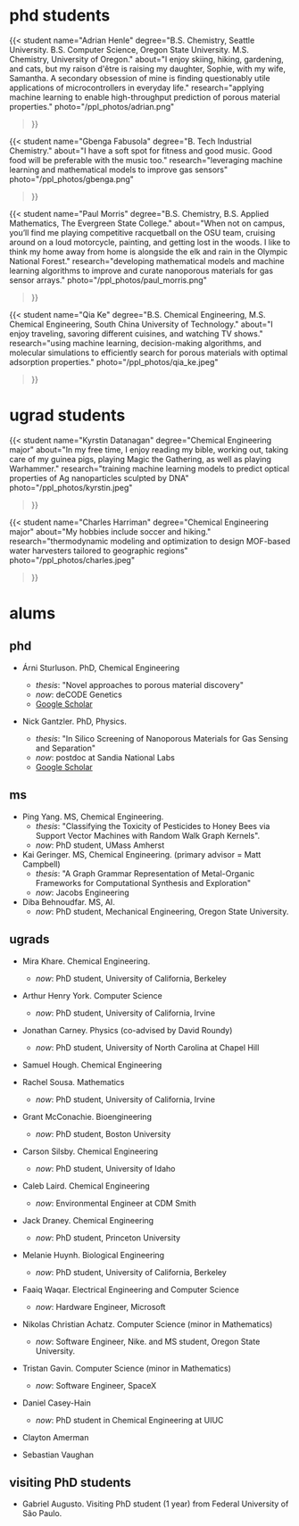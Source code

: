 # phd students

{{< student 
 name="Adrian Henle"
  degree="B.S. Chemistry, Seattle University. B.S. Computer Science, Oregon State University. M.S. Chemistry, University of Oregon."
  about="I enjoy skiing, hiking, gardening, and cats, but my raison d'être is raising my daughter, Sophie, with my wife, Samantha. A secondary obsession of mine is finding questionably utile applications of microcontrollers in everyday life."
  research="applying machine learning to enable high-throughput prediction of porous material properties."
  photo="/ppl_photos/adrian.png"
>}}

{{< student 
 name="Gbenga Fabusola"
  degree="B. Tech Industrial Chemistry."
  about="I have a soft spot for fitness and good music. Good food will be preferable with the music too."
  research="leveraging machine learning and mathematical models to improve gas sensors"
  photo="/ppl_photos/gbenga.png"
>}}

{{< student 
 name="Paul Morris"
  degree="B.S. Chemistry, B.S. Applied Mathematics, The Evergreen State College."
  about="When not on campus, you’ll find me playing competitive racquetball on the OSU team, cruising around on a loud motorcycle, painting, and getting lost in the woods. I like to think my home away from home is alongside the elk and rain in the Olympic National Forest."
  research="developing mathematical models and machine learning algorithms to improve and curate nanoporous materials for gas sensor arrays."
  photo="/ppl_photos/paul_morris.png"
>}}

{{< student 
 name="Qia Ke"
  degree="B.S. Chemical Engineering, M.S. Chemical Engineering, South China University of Technology."
  about="I enjoy traveling, savoring different cuisines, and watching TV shows."
  research="using machine learning, decision-making algorithms, and molecular simulations to efficiently search for porous materials with optimal adsorption properties."
  photo="/ppl_photos/qia_ke.jpeg"
>}}

# ugrad students

{{< student 
  name="Kyrstin Datanagan"
  degree="Chemical Engineering major"
  about="In my free time, I enjoy reading my bible, working out, taking care of my guinea pigs, playing Magic the Gathering, as well as playing Warhammer."
  research="training machine learning models to predict optical properties of Ag nanoparticles sculpted by DNA"
  photo="/ppl_photos/kyrstin.jpeg"
>}}

{{< student 
  name="Charles Harriman"
  degree="Chemical Engineering major"
  about="My hobbies include soccer and hiking."
  research="thermodynamic modeling and optimization to design MOF-based water harvesters tailored to geographic regions"
  photo="/ppl_photos/charles.jpeg"
>}}

# alums

## phd
* Árni Sturluson. PhD, Chemical Engineering
    * _thesis_: "Novel approaches to porous material discovery"
    * _now_: deCODE Genetics
    * [Google Scholar](https://scholar.google.com/citations?user=k55bK2oAAAAJ&hl=en)

* Nick Gantzler. PhD, Physics.
    * _thesis_: "In Silico Screening of Nanoporous Materials for Gas Sensing and Separation"
    * _now_: postdoc at Sandia National Labs
    * [Google Scholar](https://scholar.google.com/citations?user=86bzumwAAAAJ&hl=en)

## ms 
* Ping Yang. MS, Chemical Engineering. 
    * _thesis_: "Classifying the Toxicity of Pesticides to Honey Bees via Support Vector Machines with Random Walk Graph Kernels".
    * _now_: PhD student, UMass Amherst
* Kai Geringer. MS, Chemical Engineering. (primary advisor = Matt Campbell)
    * _thesis_: "A Graph Grammar Representation of Metal-Organic Frameworks for Computational Synthesis and Exploration"
    * _now_: Jacobs Engineering
* Diba Behnoudfar. MS, AI.
    * _now_: PhD student, Mechanical Engineering, Oregon State University.

## ugrads
* Mira Khare. Chemical Engineering. 
    * _now_: PhD student, University of California, Berkeley

* Arthur Henry York. Computer Science
    * _now_: PhD student, University of California, Irvine

* Jonathan Carney. Physics (co-advised by David Roundy)
    * _now_: PhD student, University of North Carolina at Chapel Hill

* Samuel Hough. Chemical Engineering

* Rachel Sousa. Mathematics
    * _now_: PhD student, University of California, Irvine

* Grant McConachie. Bioengineering
    * _now_: PhD student, Boston University

* Carson Silsby. Chemical Engineering
    * _now_: PhD student, University of Idaho

* Caleb Laird. Chemical Engineering
    * _now_: Environmental Engineer at CDM Smith

* Jack Draney. Chemical Engineering
    * _now_: PhD student, Princeton University

* Melanie Huynh. Biological Engineering
    * _now_: PhD student, University of California, Berkeley

* Faaiq Waqar. Electrical Engineering and Computer Science
    * _now_: Hardware Engineer, Microsoft

* Nikolas Christian Achatz. Computer Science (minor in Mathematics)
    * _now_: Software Engineer, Nike. and MS student, Oregon State University.

* Tristan Gavin. Computer Science (minor in Mathematics)
    * _now_: Software Engineer, SpaceX

* Daniel Casey-Hain
    * _now_: PhD student in Chemical Engineering at UIUC

* Clayton Amerman

* Sebastian Vaughan

## visiting PhD students
* Gabriel Augusto. Visiting PhD student (1 year) from Federal University of São Paulo. 

